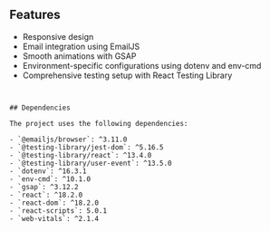## Features

- Responsive design
- Email integration using EmailJS
- Smooth animations with GSAP
- Environment-specific configurations using dotenv and env-cmd
- Comprehensive testing setup with React Testing Library
```


## Dependencies

The project uses the following dependencies:

- `@emailjs/browser`: ^3.11.0
- `@testing-library/jest-dom`: ^5.16.5
- `@testing-library/react`: ^13.4.0
- `@testing-library/user-event`: ^13.5.0
- `dotenv`: ^16.3.1
- `env-cmd`: ^10.1.0
- `gsap`: ^3.12.2
- `react`: ^18.2.0
- `react-dom`: ^18.2.0
- `react-scripts`: 5.0.1
- `web-vitals`: ^2.1.4


